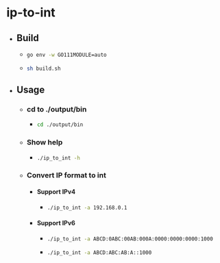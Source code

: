 # ip-to-int

* ## Build

  * ```bash
    go env -w GO111MODULE=auto
    ```

  * ```bash
    sh build.sh
    ```

* ## Usage

  * ### cd to ./output/bin

    * ```bash
      cd ./output/bin
      ```

  * ### Show help

    * ```bash
      ./ip_to_int -h
      ```

  * ### Convert IP format to int

    * #### Support IPv4

      * ```bash
        ./ip_to_int -a 192.168.0.1
        ```

    * #### Support IPv6

      * ```bash
        ./ip_to_int -a ABCD:0ABC:00AB:000A:0000:0000:0000:1000
        ```

      * ```bash
        ./ip_to_int -a ABCD:ABC:AB:A::1000
        ```